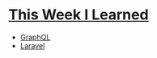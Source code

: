 # [This Week I Learned](https://mil.startergate.dev)

* [GraphQL](https://github.com/startergate-weekly/GraphQL)
* [Laravel](https://github.com/startergate-weekly/Laravel)
